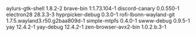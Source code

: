 aylurs-gtk-shell 1.8.2-2
brave-bin 1:1.73.104-1
discord-canary 0.0.550-1
electron28 28.3.3-3
hyprpicker-debug 0.3.0-1
rofi-lbonn-wayland-git 1.7.5.wayland3.r50.g2baa809d-1
simple-mtpfs 0.4.0-1
swww-debug 0.9.5-1
yay 12.4.2-1
yay-debug 12.4.2-1
zen-browser-avx2-bin 1.0.2.b.3-1
